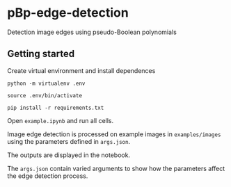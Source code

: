 # pBp-edge-detection
Detection image edges using pseudo-Boolean polynomials


## Getting started 

Create virtual environment and install dependences 

`python -m virtualenv .env`

`source .env/bin/activate`

`pip install -r requirements.txt`

Open `example.ipynb` and run all cells.

Image edge detection is processed on example images in `examples/images` using the parameters defined in `args.json`.

The outputs are displayed in the notebook.

The `args.json` contain varied arguments to show how the parameters affect the edge detection process.


